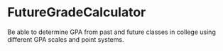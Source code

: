 # FutureGradeCalculator
Be able to determine GPA from past and future classes in college using different GPA scales and point systems.
